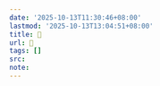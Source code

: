 ```yaml
---
date: '2025-10-13T11:30:46+08:00'
lastmod: '2025-10-13T13:04:51+08:00'
title: 󰧄
url: 󰧄
tags: []
src:
note:
---
```

